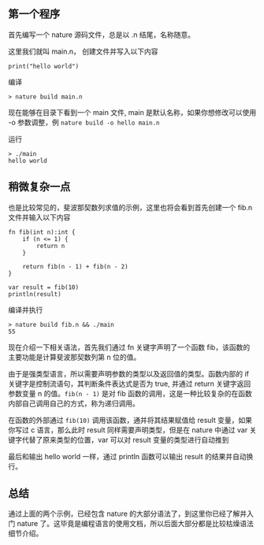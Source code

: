 ## 第一个程序
首先编写一个 nature 源码文件，总是以 .n 结尾，名称随意。

这里我们就叫 main.n， 创建文件并写入以下内容
```nature
print("hello world")
```

编译
```shell
> nature build main.n
```
现在能够在目录下看到一个 main 文件, main 是默认名称，如果你想修改可以使用 -o 参数调整，例 `nature build -o hello main.n`

运行
```shell
> ./main
hello world
```

## 稍微复杂一点

也是比较常见的，斐波那契数列求值的示例，这里也将会看到首先创建一个 fib.n 文件并输入以下内容
```nature
fn fib(int n):int {
    if (n <= 1) {
        return n
    }

    return fib(n - 1) + fib(n - 2)
}

var result = fib(10)
println(result)
```

编译并执行
```shell
> nature build fib.n && ./main
55
```

现在介绍一下相关语法，首先我们通过 fn 关键字声明了一个函数 fib，该函数的主要功能是计算斐波那契数列第 n 位的值。

由于是强类型语言，所以需要声明参数的类型以及返回值的类型。函数内部的 if 关键字是控制流语句，其判断条件表达式是否为 true, 并通过 return 关键字返回参数变量 n 的值。`fib(n - 1)`  是对 fib 函数的调用，这是一种比较复杂的在函数内部自己调用自己的方式，称为递归调用。 

在函数的外部通过 `fib(10)` 调用该函数，通并将其结果赋值给 result 变量，如果你写过 c 语言，那么此时 result 同样需要声明类型，但是在 nature 中通过 var 关键字代替了原来类型的位置，var 可以对 result 变量的类型进行自动推到

最后和输出 hello world 一样，通过 println 函数可以输出 result 的结果并自动换行。

## 总结
通过上面的两个示例，已经包含 nature 的大部分语法了，到这里你已经了解并入门 nature 了。这毕竟是编程语言的使用文档，所以后面大部分都是比较枯燥语法细节介绍。